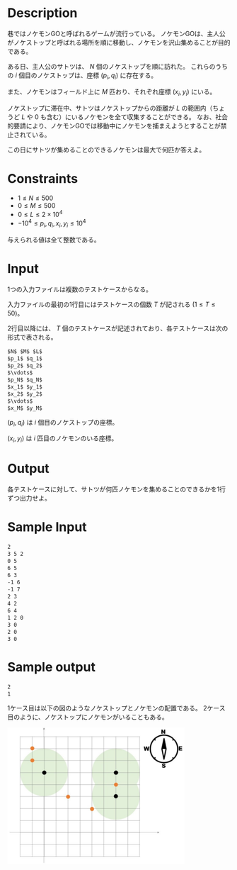 # Description
巷ではノケモンGOと呼ばれるゲームが流行っている。
ノケモンGOは、主人公がノケストップと呼ばれる場所を順に移動し、ノケモンを沢山集めることが目的である。

ある日、主人公のサトツは、 $N$ 個のノケストップを順に訪れた。
これらのうちの $i$ 個目のノケストップは、座標 $(p_i, q_i)$ に存在する。

また、ノケモンはフィールド上に $M$ 匹おり、それぞれ座標 $(x_i,y_i)$ にいる。

ノケストップに滞在中、サトツはノケストップからの距離が $L$ の範囲内（ちょうど $L$ や $0$ も含む）にいるノケモンを全て収集することができる。
なお、社会的要請により、ノケモンGOでは移動中にノケモンを捕まえようとすることが禁止されている。

この日にサトツが集めることのできるノケモンは最大で何匹か答えよ。

# Constraints
* $1 \leq N \leq 500$
* $0 \leq M \leq 500$
* $0 \leq L \leq 2\times10^4$
* $-10^4 \leq p_i, q_i, x_i, y_i \leq 10^4$

与えられる値は全て整数である。

# Input
1つの入力ファイルは複数のテストケースからなる。

入力ファイルの最初の1行目にはテストケースの個数 $T$ が記される $(1 \leq T \leq 50)$。

2行目以降には、 $T$ 個のテストケースが記述されており、各テストケースは次の形式で表される。

```
$N$ $M$ $L$
$p_1$ $q_1$
$p_2$ $q_2$
$\vdots$
$p_N$ $q_N$
$x_1$ $y_1$
$x_2$ $y_2$
$\vdots$
$x_M$ $y_M$
```

$(p_i, q_i)$ は $i$ 個目のノケストップの座標。

$(x_i, y_i)$ は $i$ 匹目のノケモンのいる座標。

# Output
各テストケースに対して、サトツが何匹ノケモンを集めることのできるかを1行ずつ出力せよ。

# Sample Input
```
2
3 5 2
0 5
6 5
6 3
-1 6
-1 7
2 3
4 2
6 4
1 2 0
3 0
2 0
3 0
```

# Sample output
```
2
1
```

1ケース目は以下の図のようなノケストップとノケモンの配置である。
2ケース目のように、ノケストップにノケモンがいることもある。

<img src="nokemon.jpg" width="400">
